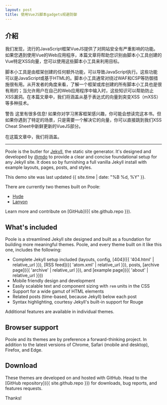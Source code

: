 ```yaml
---
layout: post
title: 使用VueJS脚本gadgets规避防御
---
```


## 介紹
我们发现，流行的JavaScript框架VueJS提供了对网站安全有严重影响的功能。如果您遇到使用Vue的Web应用程序，本篇文章将帮助您识别由脚本小工具创建的Vue特定XSS向量，您可以使用这些脚本小工具来利用目标。

脚本小工具是由框架创建的任何额外功能，可以导致JavaScript执行。这些功能可以是JavaScript或基于HTML的。脚本小工具通常对绕过WAF和CSP等防御措施很有用。从开发者的角度来看，了解一个框架或库创建的所有脚本小工具也是很有用的；当允许用户在自己的Web应用程序中输入时，这些知识可以帮助防止XSS漏洞。在本篇文章中，我们将涵盖从基于表达式的向量到突变XSS（mXSS）等多种技术。

警告
这里有很多信息! 如果你对学习黑客框架感兴趣，你可能会想读完这本书。但如果你遇到了特定的场景，只是需要一个解决它的向量，你可以直接跳到我们XSS Cheat Sheet中新鲜更新的VueJS部分。

在这篇文章中，我们将涵盖。

-----

Poole is the butler for [Jekyll](http://jekyllrb.com), the static site generator. It's designed and developed by [@mdo](https://twitter.com/mdo) to provide a clear and concise foundational setup for any Jekyll site. It does so by furnishing a full vanilla Jekyll install with example layouts, pages, posts, and styles.

This demo site was last updated {{ site.time | date: "%B %d, %Y" }}.

There are currently two themes built on Poole:

* [Hyde](http://hyde.getpoole.com)
* [Lanyon](http://lanyon.getpoole.com)

Learn more and contribute on [GitHub]({{ site.github.repo }}).

## What's included

Poole is a streamlined Jekyll site designed and built as a foundation for building more meaningful themes. Poole, and every theme built on it like this one, includes the following:

* Complete Jekyll setup included (layouts, config, [404]({{ '404.html' | relative_url }}), [RSS feed]({{ 'atom.xml' | relative_url }}), posts, [archive page]({{ 'archive' | relative_url }}), and [example page]({{ 'about' | relative_url }}))
* Mobile friendly design and development
* Easily scalable text and component sizing with `rem` units in the CSS
* Support for a wide gamut of HTML elements
* Related posts (time-based, because Jekyll) below each post
* Syntax highlighting, courtesy Jekyll's built-in support for Rouge

Additional features are available in individual themes.

## Browser support

Poole and its themes are by preference a forward-thinking project. In addition to the latest versions of Chrome, Safari (mobile and desktop), Firefox, and Edge.

## Download

These themes are developed on and hosted with GitHub. Head to the [GitHub repository]({{ site.github.repo }}) for downloads, bug reports, and features requests.

Thanks!
